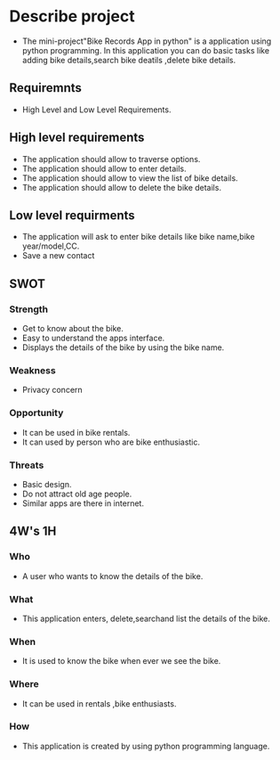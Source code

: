 # Describe project
* The mini-project"Bike Records App in python" is a application using python programming. In this application you can do basic tasks like adding bike details,search bike deatils ,delete bike details.
## Requiremnts
* High Level and Low Level Requirements.

## High level requirements
* The application should allow to traverse options.
* The application should allow to enter details.
* The application should allow to view the list of bike details.
* The application should allow to delete the bike details.
     

## Low level requirments
* The application will ask to enter bike details like bike name,bike year/model,CC.
* Save a new contact
## SWOT 

### Strength
- Get to know about the bike.
- Easy to understand the apps interface.
- Displays the details of the bike by using the bike name.

### Weakness
- Privacy concern
     
### Opportunity
- It can be used in bike rentals.
- It can used by person who are bike enthusiastic.
    
### Threats
- Basic design.
- Do not attract old age people.
- Similar apps are there in internet.  

## 4W's 1H

### Who
- A user who wants to know the details of the bike.
### What
- This application enters, delete,searchand list the details of the bike.
### When 
- It is used to know the bike when ever we see the bike.
### Where
- It can be used in rentals ,bike enthusiasts.
### How 
- This application is created by using python programming language. 